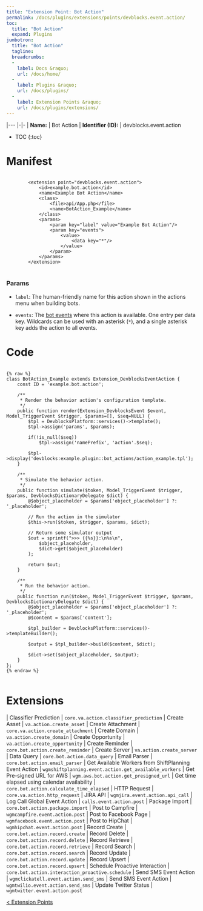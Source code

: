 ```yaml
---
title: "Extension Point: Bot Action"
permalink: /docs/plugins/extensions/points/devblocks.event.action/
toc:
  title: "Bot Action"
  expand: Plugins
jumbotron:
  title: "Bot Action"
  tagline: 
  breadcrumbs:
  -
    label: Docs &raquo;
    url: /docs/home/
  -
    label: Plugins &raquo;
    url: /docs/plugins/
  -
    label: Extension Points &raquo;
    url: /docs/plugins/extensions/
---
```


|---
|-|-
| **Name:** | Bot Action
| **Identifier (ID):** | devblocks.event.action

* TOC
{:toc}

# Manifest

<pre>
<code class="language-xml">
		&lt;extension point=&quot;devblocks.event.action&quot;&gt;
			&lt;id&gt;example.bot.action&lt;/id&gt;
			&lt;name&gt;Example Bot Action&lt;/name&gt;
			&lt;class&gt;
				&lt;file&gt;api/App.php&lt;/file&gt;
				&lt;name&gt;BotAction_Example&lt;/name&gt;
			&lt;/class&gt;
			&lt;params&gt;
				&lt;param key=&quot;label&quot; value=&quot;Example Bot Action&quot;/&gt;
				&lt;param key=&quot;events&quot;&gt;
					&lt;value&gt;
						&lt;data key=&quot;*&quot;/&gt;
					&lt;/value&gt;
				&lt;/param&gt;
			&lt;/params&gt;
		&lt;/extension&gt;
</code>
</pre>

### Params

* `label`: The human-friendly name for this action shown in the actions menu when building bots.

* `events`: The [bot events](/docs/plugins/extensions/points/devblocks.event/) where this action is available. One entry per data key. Wildcards can be used with an asterisk (`*`), and a single asterisk key adds the action to all events.

# Code

<pre>
<code class="language-php">
{% raw %}
class BotAction_Example extends Extension_DevblocksEventAction {
	const ID = 'example.bot.action';

	/**
	 * Render the behavior action's configuration template.
	 */
	public function render(Extension_DevblocksEvent $event, Model_TriggerEvent $trigger, $params=[], $seq=NULL) {
		$tpl = DevblocksPlatform::services()->template();
		$tpl->assign('params', $params);
		
		if(!is_null($seq))
			$tpl->assign('namePrefix', 'action'.$seq);
		
		$tpl->display('devblocks:example.plugin::bot_actions/action_example.tpl');
	}

	/**
	 * Simulate the behavior action.
	 */
	public function simulate($token, Model_TriggerEvent $trigger, $params, DevblocksDictionaryDelegate $dict) {
		@$object_placeholder = $params['object_placeholder'] ?: '_placeholder';
		
		// Run the action in the simulator
		$this->run($token, $trigger, $params, $dict);
		
		// Return some simulator output
		$out = sprintf(">>> {{%s}}:\n%s\n",
			$object_placeholder,
			$dict->get($object_placeholder)
		);
		
		return $out;
	}

	/**
	 * Run the behavior action.
	 */
	public function run($token, Model_TriggerEvent $trigger, $params, DevblocksDictionaryDelegate $dict) {
		@$object_placeholder = $params['object_placeholder'] ?: '_placeholder';
		@$content = $params['content'];
		
		$tpl_builder = DevblocksPlatform::services()->templateBuilder();
		
		$output = $tpl_builder->build($content, $dict);
		
		$dict->set($object_placeholder, $output);
	}
};
{% endraw %}
</code>
</pre>

# Extensions

| Classifier Prediction | `core.va.action.classifier_prediction`
| Create Asset | `va.action.create_asset`
| Create Attachment | `core.va.action.create_attachment`
| Create Domain | `va.action.create_domain`
| Create Opportunity | `va.action.create_opportunity`
| Create Reminder | `core.bot.action.create_reminder`
| Create Server | `va.action.create_server`
| Data Query | `core.bot.action.data_query`
| Email Parser | `core.bot.action.email_parser`
| Get Available Workers from ShiftPlanning Event Action | `wgmshiftplanning.event.action.get_available_workers`
| Get Pre-signed URL for AWS | `wgm.aws.bot.action.get_presigned_url`
| Get time elapsed using calendar availability | `core.bot.action.calculate_time_elapsed`
| HTTP Request | `core.va.action.http_request`
| JIRA API | `wgmjira.event.action.api_call`
| Log Call Global Event Action | `calls.event.action.post`
| Package Import | `core.bot.action.package.import`
| Post to Campfire | `wgmcampfire.event.action.post`
| Post to Facebook Page | `wgmfacebook.event.action.post`
| Post to HipChat | `wgmhipchat.event.action.post`
| Record Create | `core.bot.action.record.create`
| Record Delete | `core.bot.action.record.delete`
| Record Retrieve | `core.bot.action.record.retrieve`
| Record Search | `core.bot.action.record.search`
| Record Update | `core.bot.action.record.update`
| Record Upsert | `core.bot.action.record.upsert`
| Schedule Proactive Interaction | `core.bot.action.interaction_proactive.schedule`
| Send SMS Event Action | `wgmclickatell.event.action.send_sms`
| Send SMS Event Action | `wgmtwilio.event.action.send_sms`
| Update Twitter Status | `wgmtwitter.event.action.post`

<div class="section-nav">
	<div class="left">
		<a href="/docs/plugins/extensions/#extension-points" class="prev">&lt; Extension Points</a>
	</div>
	<div class="right align-right">
	</div>
</div>
<div class="clear"></div>
